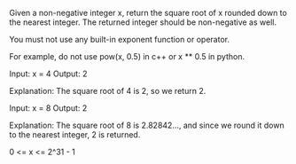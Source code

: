 Given a non-negative integer x, return the square root of x rounded down to the nearest integer. The returned integer should be non-negative as well.

You must not use any built-in exponent function or operator.

For example, do not use pow(x, 0.5) in c++ or x ** 0.5 in python.


<!-- ======================Expample 1====================== -->

Input: x = 4
Output: 2

Explanation: The square root of 4 is 2, so we return 2.


<!-- ======================Expample 2====================== -->

Input: x = 8
Output: 2

Explanation: The square root of 8 is 2.82842..., and since we round it down to the nearest integer, 2 is returned.

<!-- ========Constraints======== -->

0 <= x <= 2^31 - 1